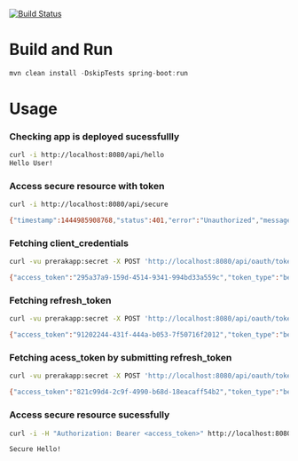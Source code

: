 [![Build Status](https://secure.travis-ci.org/ptrivedi9400/spring-boot-oauth2.png)](http://travis-ci.org/ptrivedi9400/spring-boot-oauth2)

# Build and Run
```java
mvn clean install -DskipTests spring-boot:run
```
# Usage
### Checking app is deployed sucessfullly
```sh
curl -i http://localhost:8080/api/hello
Hello User!
```
### Access secure resource with token
```sh
curl -i http://localhost:8080/api/secure

{"timestamp":1444985908768,"status":401,"error":"Unauthorized","message":"Access Denied","path":"/api/secure"}
```
### Fetching client_credentials
```sh
curl -vu prerakapp:secret -X POST 'http://localhost:8080/api/oauth/token?username=admin&password=admin&grant_type=client_credentials'

{"access_token":"295a37a9-159d-4514-9341-994bd33a559c","token_type":"bearer","expires_in":1799,"scope":"read write"}
```

### Fetching refresh_token
```sh
curl -vu prerakapp:secret -X POST 'http://localhost:8080/api/oauth/token?username=admin&password=admin&grant_type=password'

{"access_token":"91202244-431f-444a-b053-7f50716f2012","token_type":"bearer","refresh_token":"e6f8624f-213d-4343-a971-980e83f734be","expires_in":1738,"scope":"read write"}
```

### Fetching acess_token by submitting refresh_token
```sh
curl -vu prerakapp:secret -X POST 'http://localhost:8080/api/oauth/token?grant_type=refresh_token&refresh_token=<refresh_token>'

{"access_token":"821c99d4-2c9f-4990-b68d-18eacaff54b2","token_type":"bearer","refresh_token":"e6f8624f-213d-4343-a971-980e83f734be","expires_in":1799,"scope":"read write"}
```

### Access secure resource sucessfully
```sh
curl -i -H "Authorization: Bearer <access_token>" http://localhost:8080/api/secure

Secure Hello!
```
